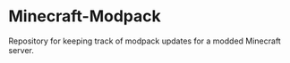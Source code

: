 # Minecraft-Modpack
 Repository for keeping track of modpack updates for a modded Minecraft server.
